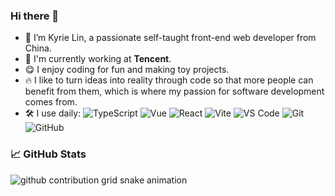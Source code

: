 ### Hi there 👋


- 🔭 I’m Kyrie Lin, a passionate self-taught front-end web developer from China.
- 🏢 I'm currently working at **Tencent**.
- 😋 I enjoy coding for fun and making toy projects.
- 🔥 I like to turn ideas into reality through code so that more people can benefit from them, which is where my passion for software development comes from.
- 🛠️ I use daily:
  ![TypeScript](https://img.shields.io/badge/-Typescript-black?style=plastic&logo=typescript)
  ![Vue](https://img.shields.io/badge/-Vue-3b2e5a?style=plastic&logo=vue.js)
  ![React](https://img.shields.io/badge/-React-3b2e5a?style=plastic&logo=react)
  ![Vite](https://img.shields.io/badge/-Vite-3b2e5a?style=plastic&logo=vite)
  ![VS Code](https://img.shields.io/badge/-VS%20Code-007ACC?style=plastic&logo=visual-studio-code)
  ![Git](https://img.shields.io/badge/-Git-black?style=plastic&logo=git)
  ![GitHub](https://img.shields.io/badge/-GitHub-181717?style=plastic&logo=github)

### 📈 GitHub Stats

<picture>
  <source media="(prefers-color-scheme: dark)" srcset="https://raw.githubusercontent.com/honkinglin/honkinglin/output/github-contribution-grid-snake-dark.svg">
  <source media="(prefers-color-scheme: light)" srcset="https://raw.githubusercontent.com/honkinglin/honkinglin/output/github-contribution-grid-snake.svg">
  <img alt="github contribution grid snake animation" src="https://raw.githubusercontent.com/honkinglin/honkinglin/output/github-contribution-grid-snake.svg">
</picture>
